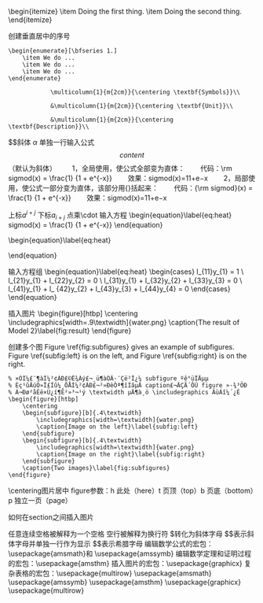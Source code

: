 \begin{itemize}
    \item Doing the first thing.
    \item Doing the second thing.
\end{itemize}

创建垂直居中的序号

	\begin{enumerate}[\bfseries 1.]
		\item We do ...
		\item We do ...
		\item We do ...
	\end{enumerate}
	
				\multicolumn{1}{m{2cm}}{\centering \textbf{Symbols}}\\
				
				&\multicolumn{1}{m{2cm}}{\centering \textbf{Unit}}\\
				
				&\multicolumn{1}{m{2cm}}{\centering \textbf{Description}}\\

$$斜体
$\alpha$
单独一行输入公式$$content$$（默认为斜体）
　　1，全局使用，使公式全部变为直体：
　　代码：\rm sigmod(x) = \frac{1} {1 + e^{-x}}
　　效果：sigmod(x)=11+e−x
　　2，局部使用，使公式一部分变为直体，该部分用{}括起来：
　　代码：{\rm sigmod}(x) = \frac{1} {1 + e^{-x}}
　　效果：sigmod(x)=11+e−x

上标$a^{i+j}$
下标$a_{i+j}$
点乘\cdot
输入方程
\begin{equation}\label{eq:heat}
sigmod(x) = \frac{1} {1 + e^{-x}}
\end{equation}

\begin{equation}\label{eq:heat}

\end{equation}

输入方程组
\begin{equation}\label{eq:heat}
	\begin{cases}
		l_{11}y_{1} = 1 \\
		l_{21}y_{1} + l_{22}y_{2} = 0 \\ 
		l_{31}y_{1} + l_{32}y_{2} + l_{33}y_{3} = 0 \\
		l_{41}y_{1} + l_ {42}y_{2} + l_{43}y_{3} + l_{44}y_{4} = 0
	\end{cases}
\end{equation}

插入图片
	\begin{figure}[htbp]
		\centering
		\includegraphics[width=.9\textwidth]{water.png}
		\caption{The result of Model 2}\label{fig:result}
	\end{figure}

创建多个图
	Figure \ref{fig:subfigures} gives an example of subfigures. Figure \ref{subfig:left} is on the left, and Figure \ref{subfig:right} is on the right.
	
	% ×ÓÍ¼£¨¶àÍ¼²¢ÁÐ£©Ê¾Àý£¬¸ü¶àÓÃ·¨Çë²Î¿¼ subfigure ºê°üÎÄµµ
	% Èç¹ûÄúÖ»Ï£Íû¼¸ÕÅÍ¼²¢ÁÐ£¬²»ÐèÒª¶îÍâµÄ caption£¬ÄÇÃ´ÔÚ figure »·¾³ÖÐ
	% Á¬Ðø²åÈë×Ü¿í¶È²»³¬¹ý \textwidth µÄ¶à¸ö \includegraphics ÃüÁî¼´¿É
	\begin{figure}[htbp]
		\centering
		\begin{subfigure}[b]{.4\textwidth}
			\includegraphics[width=\textwidth]{water.png}
			\caption{Image on the left}\label{subfig:left}
		\end{subfigure}
		\begin{subfigure}[b]{.4\textwidth}
			\includegraphics[width=\textwidth]{water.png}
			\caption{Image on the right}\label{subfig:right}
		\end{subfigure}
		\caption{Two images}\label{fig:subfigures}
	\end{figure}
\centering图片居中
figure参数：h 此处（here）t 页顶（top）b 页底（bottom）p 独立一页（page）

如何在section之间插入图片

任意连续空格被解释为一个空格
空行被解释为换行符
$转化为斜体字母
$$表示斜体字母并单独一行作为显示
$\$表示希腊字母
编辑数学公式的宏包：\usepackage{amsmath}和 \usepackage{amssymb}
编辑数学定理和证明过程的宏包：\usepackage{amsthm}
插入图片的宏包：\usepackage{graphicx}
复杂表格的宏包：\usepackage{multirow}
\usepackage{amsmath}
\usepackage{amssymb}
\usepackage{amsthm}
\usepackage{graphicx}
\usepackage{multirow}